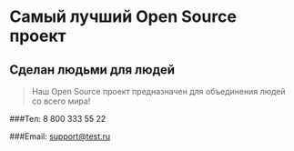 # Самый лучший Open Source проект

## Сделан людьми для людей

> Наш Open Source проект предназначен для объединения людей со всего мира!

###Тел: 8 800 333 55 22

###Email: support@test.ru
